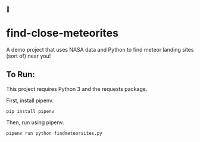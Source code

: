 :stars: 
# find-close-meteorites
A demo project that uses NASA data and Python to find meteor landing sites (sort of) near you! 

## To Run: 
This project requires Python 3 and the requests package. 

First, install pipenv. 

`pip install pipenv` 

Then, run using pipenv. 

`pipenv run python findmeteorsites.py`

